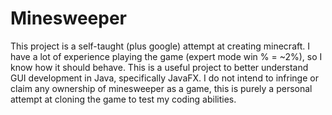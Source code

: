 # Minesweeper
This project is a self-taught (plus google) attempt at creating minecraft. I have a lot of experience playing the game (expert mode win % = ~2%), so I know how it should behave.
This is a useful project to better understand GUI development in Java, specifically JavaFX. I do not intend to infringe or claim any ownership of minesweeper as a game, this is
purely a personal attempt at cloning the game to test my coding abilities. 

